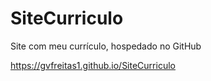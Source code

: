 # SiteCurriculo
 Site com meu currículo, hospedado no GitHub

https://gvfreitas1.github.io/SiteCurriculo
